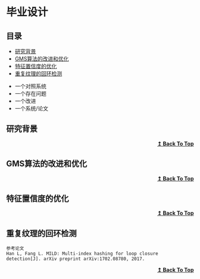 # 毕业设计

## 目录
- [研究背景](#研究背景)
- [GMS算法的改进和优化](#GMS算法的改进和优化)
- [特征置信度的优化](#特征置信度的优化)
- [重复纹理的回环检测](#重复纹理的回环检测)

* 一个对照系统
* 一个存在问题
* 一个改进
* 一个系统/论文

## 研究背景

<div align="right">
    <b><a href="#目录">↥ Back To Top</a></b>
</div>


## GMS算法的改进和优化

<div align="right">
    <b><a href="#目录">↥ Back To Top</a></b>
</div>


## 特征置信度的优化

<div align="right">
    <b><a href="#目录">↥ Back To Top</a></b>
</div>


## 重复纹理的回环检测


```
参考论文
Han L, Fang L. MILD: Multi-index hashing for loop closure detection[J]. arXiv preprint arXiv:1702.08780, 2017.

```

<div align="right">
    <b><a href="#目录">↥ Back To Top</a></b>
</div>

